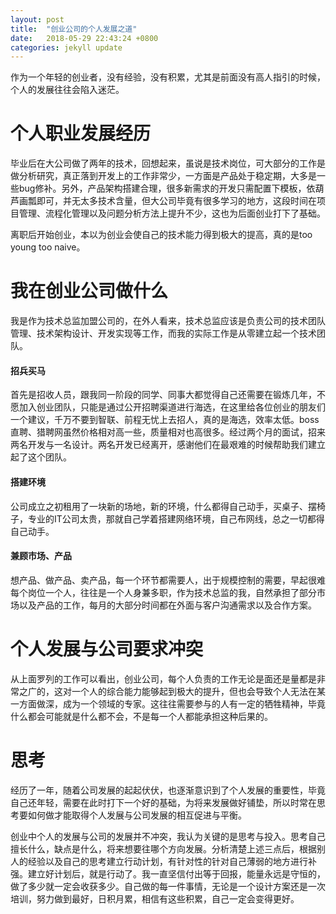 ```yaml
---
layout: post
title:  "创业公司的个人发展之道"
date:   2018-05-29 22:43:24 +0800
categories: jekyll update
---
```


作为一个年轻的创业者，没有经验，没有积累，尤其是前面没有高人指引的时候，个人的发展往往会陷入迷茫。

# 个人职业发展经历
毕业后在大公司做了两年的技术，回想起来，虽说是技术岗位，可大部分的工作是做分析研究，真正落到开发上的工作非常少，一方面是产品处于稳定期，大多是一些bug修补。另外，产品架构搭建合理，很多新需求的开发只需配置下模板，依葫芦画瓢即可，并无太多技术含量，但大公司毕竟有很多学习的地方，这段时间在项目管理、流程化管理以及问题分析方法上提升不少，这也为后面创业打下了基础。

离职后开始创业，本以为创业会使自己的技术能力得到极大的提高，真的是too young too naive。

# 我在创业公司做什么
我是作为技术总监加盟公司的，在外人看来，技术总监应该是负责公司的技术团队管理、技术架构设计、开发实现等工作，而我的实际工作是从零建立起一个技术团队。
#### 招兵买马
首先是招收人员，跟我同一阶段的同学、同事大都觉得自己还需要在锻炼几年，不愿加入创业团队，只能是通过公开招聘渠道进行海选，在这里给各位创业的朋友们一个建议，千万不要到智联、前程无忧上去招人，真的是海选，效率太低。boss直聘、猎聘网虽然价格相对高一些，质量相对也高很多。经过两个月的面试，招来两名开发与一名设计。两名开发已经离开，感谢他们在最艰难的时候帮助我们建立起了这个团队。
#### 搭建环境
公司成立之初租用了一块新的场地，新的环境，什么都得自己动手，买桌子、摆椅子，专业的IT公司太贵，那就自己学着搭建网络环境，自己布网线，总之一切都得自己动手。
#### 兼顾市场、产品
想产品、做产品、卖产品，每一个环节都需要人，出于规模控制的需要，早起很难每个岗位一个人，往往是一个人身兼多职，作为技术总监的我，自然承担了部分市场以及产品的工作，每月的大部分时间都在外面与客户沟通需求以及合作方案。

# 个人发展与公司要求冲突
从上面罗列的工作可以看出，创业公司，每个人负责的工作无论是面还是量都是非常之广的，这对一个人的综合能力能够起到极大的提升，但也会导致个人无法在某一方面做深，成为一个领域的专家。这往往需要参与的人有一定的牺牲精神，毕竟什么都会可能就是什么都不会，不是每一个人都能承担这种后果的。

# 思考
经历了一年，随着公司发展的起起伏伏，也逐渐意识到了个人发展的重要性，毕竟自己还年轻，需要在此时打下一个好的基础，为将来发展做好铺垫，所以时常在思考要如何做才能取得个人发展与公司发展的相互促进与平衡。

创业中个人的发展与公司的发展并不冲突，我认为关键的是思考与投入。思考自己擅长什么，缺点是什么，将来想要往哪个方向发展。分析清楚上述三点后，根据别人的经验以及自己的思考建立行动计划，有针对性的针对自己薄弱的地方进行补强。建立好计划后，就是行动了。我一直坚信付出等于回报，能量永远是守恒的，做了多少就一定会收获多少。自己做的每一件事情，无论是一个设计方案还是一次培训，努力做到最好，日积月累，相信有这些积累，自己一定会变得更好。




